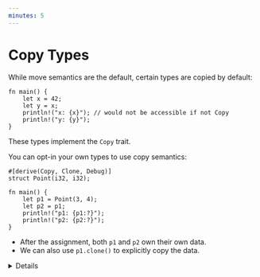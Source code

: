 ```yaml
---
minutes: 5
---
```


<!-- NOTES:
Present Copy as added functionality on top of the default move semantics: with Copy, the old value does not become invalid; Can derive Copy for a type if it implements Clone
-->

# Copy Types

While move semantics are the default, certain types are copied by default:

<!-- mdbook-xgettext: skip -->

```rust,editable
fn main() {
    let x = 42;
    let y = x;
    println!("x: {x}"); // would not be accessible if not Copy
    println!("y: {y}");
}
```

These types implement the `Copy` trait.

You can opt-in your own types to use copy semantics:

<!-- mdbook-xgettext: skip -->

```rust,editable
#[derive(Copy, Clone, Debug)]
struct Point(i32, i32);

fn main() {
    let p1 = Point(3, 4);
    let p2 = p1;
    println!("p1: {p1:?}");
    println!("p2: {p2:?}");
}
```

- After the assignment, both `p1` and `p2` own their own data.
- We can also use `p1.clone()` to explicitly copy the data.

<details>

Copying and cloning are not the same thing:

- Copying refers to bitwise copies of memory regions and does not work on
  arbitrary objects.
- Copying does not allow for custom logic (unlike copy constructors in C++).
- Cloning is a more general operation and also allows for custom behavior by
  implementing the `Clone` trait.
- Copying does not work on types that implement the `Drop` trait.

In the above example, try the following:

- Add a `String` field to `struct Point`. It will not compile because `String`
  is not a `Copy` type.
- Remove `Copy` from the `derive` attribute. The compiler error is now in the
  `println!` for `p1`.
- Show that it works if you clone `p1` instead.

</details>
